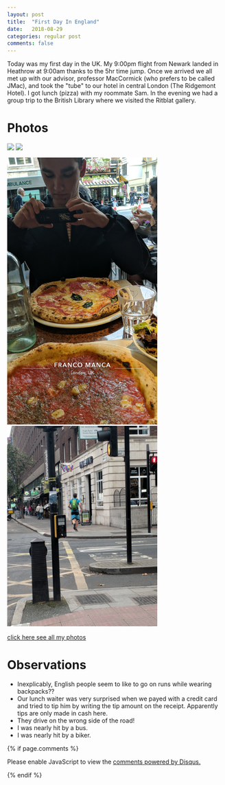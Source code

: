 ```yaml
---
layout: post
title:  "First Day In England"
date:   2018-08-29
categories: regular post
comments: false
---
```

Today was my first day in the UK. My 9:00pm flight from Newark landed in Heathrow at 9:00am thanks to the 5hr time jump. Once we arrived we all met up with our advisor, professor MacCormick (who prefers to be called JMac), and took the "tube" to our hotel in central London (The Ridgemont Hotel). I got lunch (pizza) with my roommate Sam. In the evening we had a group trip to the British Library where we visited the Ritblat gallery.   

# Photos
<p float="left">
  <img src="/images/aug29/hotel_view.jpg" width="350"/>
  <img src="/images/aug29/hotel_room.jpg" width="350"/>  
</p>   

<p float="left">
  <img src="/images/aug29/pizza.jpg" width="350"/>
  <img src="/images/aug29/running_backpack.jpg" width="350"/>  
</p>   


<a href="https://photos.app.goo.gl/V9RtYEx7FEDxkNCD7">click here see all my photos</a>

# Observations
* Inexplicably, English people seem to like to go on runs while wearing backpacks??
* Our lunch waiter was very surprised when we payed with a credit card and tried to tip him by writing the tip amount on the receipt. Apparently tips are only made in cash here.
* They drive on the wrong side of the road!
* I was nearly hit by a bus.
* I was nearly hit by a biker.


{% if page.comments %}

<div id="disqus_thread"></div>
<script>

/**
*  RECOMMENDED CONFIGURATION VARIABLES: EDIT AND UNCOMMENT THE SECTION BELOW TO INSERT DYNAMIC VALUES FROM YOUR PLATFORM OR CMS.
*  LEARN WHY DEFINING THESE VARIABLES IS IMPORTANT: https://disqus.com/admin/universalcode/#configuration-variables*/
/*
var disqus_config = function () {
this.page.url = PAGE_URL;  // Replace PAGE_URL with your page's canonical URL variable
this.page.identifier = PAGE_IDENTIFIER; // Replace PAGE_IDENTIFIER with your page's unique identifier variable
};
*/
(function() { // DON'T EDIT BELOW THIS LINE
var d = document, s = d.createElement('script');
s.src = 'https://noahhi-github-io.disqus.com/embed.js';
s.setAttribute('data-timestamp', +new Date());
(d.head || d.body).appendChild(s);
})();
</script>
<noscript>Please enable JavaScript to view the <a href="https://disqus.com/?ref_noscript">comments powered by Disqus.</a></noscript>

{% endif %}
